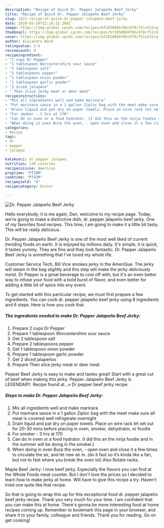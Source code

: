 ```yaml
---
description: "Recipe of Quick Dr. Pepper Jalapeño Beef Jerky"
title: "Recipe of Quick Dr. Pepper Jalapeño Beef Jerky"
slug: 1422-recipe-of-quick-dr-pepper-jalapeno-beef-jerky
date: 2020-05-24T22:14:15.208Z
image: https://img-global.cpcdn.com/recipes/bf28508bbf0bc978/751x532cq70/dr-pepper-jalapeno-beef-jerky-recipe-main-photo.jpg
thumbnail: https://img-global.cpcdn.com/recipes/bf28508bbf0bc978/751x532cq70/dr-pepper-jalapeno-beef-jerky-recipe-main-photo.jpg
cover: https://img-global.cpcdn.com/recipes/bf28508bbf0bc978/751x532cq70/dr-pepper-jalapeno-beef-jerky-recipe-main-photo.jpg
author: Alejandro Ward
ratingvalue: 3.6
reviewcount: 9
recipeingredient:
- "2 cups Dr Pepper"
- "1 tablespoon Worcestershire sour sauce"
- "2 tablespoon salt"
- "2 tablespoons pepper"
- "1 tablespoon onion powder"
- "1 tablespoon garlic powder"
- "2 diced jalapeos"
- " Then slice jerky meat or deer meat"
recipeinstructions:
- "Mix all ingredients well and make marinara"
- "Put marinara sauce in a 1 gallon Ziploc bag with the meet make sure all meat is covered well refrigerate overnight"
- "Drain liquid and pat dry on paper towels. Place on wire rack let set out for 20-30 mins before placing in oven, smoker, dehydrator, or foodie"
- "For smoker - 3 hrs at 170"
- "Can do in oven or a food hydrator. (I did this an the ninja foodie and in the summer will be doing in the smoker.)"
- "When doing in oven Burp the oven, - open oven and close it a few times to circulate the air, and let new air in. (do it fast so it’s kinda like a fan, but not to fast where you break the oven lol) Also Rotate racks."
categories:
- Recipe
tags:
- dr
- pepper
- jalapeo

katakunci: dr pepper jalapeo 
nutrition: 128 calories
recipecuisine: American
preptime: "PT28M"
cooktime: "PT43M"
recipeyield: "4"
recipecategory: Dinner

---
```



![Dr. Pepper Jalapeño Beef Jerky](https://img-global.cpcdn.com/recipes/bf28508bbf0bc978/751x532cq70/dr-pepper-jalapeno-beef-jerky-recipe-main-photo.jpg)

Hello everybody, it is me again, Dan, welcome to my recipe page. Today, we're going to make a distinctive dish, dr. pepper jalapeño beef jerky. One of my favorites food recipes. This time, I am going to make it a little bit tasty. This will be really delicious.

Dr. Pepper Jalapeño Beef Jerky is one of the most well liked of current trending foods on earth. It is enjoyed by millions daily. It's simple, it is quick, it tastes yummy. They are fine and they look fantastic. Dr. Pepper Jalapeño Beef Jerky is something that I've loved my whole life.

Customer Service Tech, Bill Vice smokes jerky in the AmeriQue. The jerky will steam in the bag slightly and this step will make the jerky deliciously moist. Dr Pepper is a great beverage to cool off with, but it&#39;s an even better way to infuse your food with a bold burst of flavor, and even better for adding a little bit of spice into any event.


To get started with this particular recipe, we must first prepare a few ingredients. You can cook dr. pepper jalapeño beef jerky using 8 ingredients and 6 steps. Here is how you cook that.

<!--inarticleads1-->

##### The ingredients needed to make Dr. Pepper Jalapeño Beef Jerky:

1. Prepare 2 cups Dr Pepper
1. Prepare 1 tablespoon Worcestershire sour sauce
1. Get 2 tablespoon salt
1. Prepare 2 tablespoons pepper
1. Get 1 tablespoon onion powder
1. Prepare 1 tablespoon garlic powder
1. Get 2 diced jalapeños
1. Prepare  Then slice jerky meat or deer meat


Pepper Beef Jerky is easy to make and tastes great! Start with a great cut of beef when making this jerky. Pepper Jalapeño Beef Jerky is LEGENDARY. Recipe found at…» Dr pepper beef jerky recipe. 

<!--inarticleads2-->

##### Steps to make Dr. Pepper Jalapeño Beef Jerky:

1. Mix all ingredients well and make marinara
1. Put marinara sauce in a 1 gallon Ziploc bag with the meet make sure all meat is covered well refrigerate overnight
1. Drain liquid and pat dry on paper towels. Place on wire rack let set out for 20-30 mins before placing in oven, smoker, dehydrator, or foodie
1. For smoker - 3 hrs at 170
1. Can do in oven or a food hydrator. (I did this an the ninja foodie and in the summer will be doing in the smoker.)
1. When doing in oven Burp the oven, - open oven and close it a few times to circulate the air, and let new air in. (do it fast so it’s kinda like a fan, but not to fast where you break the oven lol) Also Rotate racks.


Maple Beef Jerky: I love beef jerky. Especially the flavors you can find at the Whole Foods meat counter. But I don&#39;t love the prices so I decided to learn how to make jerky at home. Will have to give this recipe a try. Haven&#39;t tried one quite like that recipe. 

So that is going to wrap this up for this exceptional food dr. pepper jalapeño beef jerky recipe. Thank you very much for your time. I am confident that you can make this at home. There's gonna be more interesting food at home recipes coming up. Remember to bookmark this page in your browser, and share it to your family, colleague and friends. Thank you for reading. Go on get cooking!

